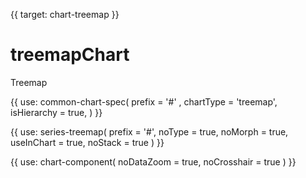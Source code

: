 {{ target: chart-treemap }}

# treemapChart

Treemap

{{ use: common-chart-spec(
    prefix = '#' ,
    chartType = 'treemap',
    isHierarchy = true,
) }}

{{ use: series-treemap(
  prefix = '#',
  noType = true,
  noMorph = true,
  useInChart = true,
  noStack = true
) }}

{{ use: chart-component(
  noDataZoom = true,
  noCrosshair = true
) }}
